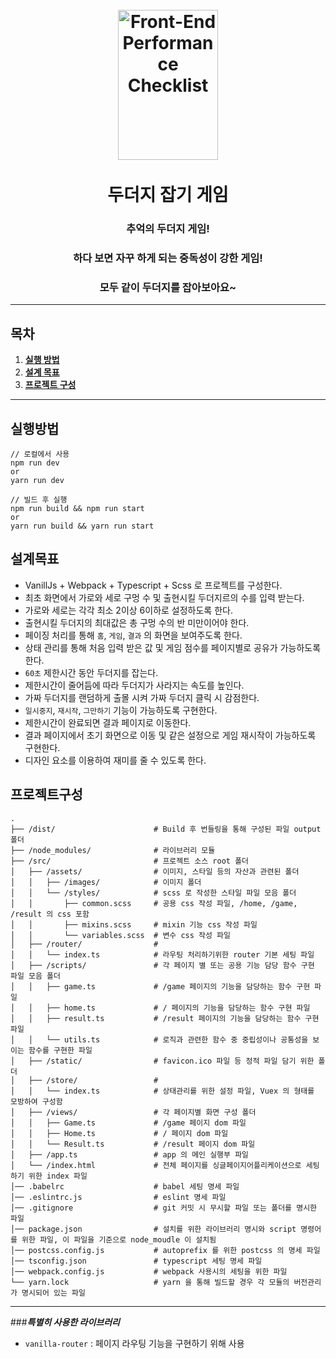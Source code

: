<h1 align="center">
<br>
  <img src="https://www.clipartkey.com/mpngs/m/134-1344782_transparent-background-cute-groundhog-clipart.png" alt="Front-End Performance Checklist" width="160" height="240" />
  <br>
  <br>
  두더지 잡기 게임
  <br>
</h1>

<h3 align="center">
추억의 두더지 게임!
</h3>
<h3 align="center">
하다 보면 자꾸 하게 되는 중독성이 강한 게임!
</h3>
<h3 align="center">
모두 같이 두더지를 잡아보아요~
</h3>

---

## 목차

1. **[실행 방법](#실행방법)**
2. **[설계 목표](#설계목표)**
3. **[프로젝트 구성](#프로젝트구성)**

---

## 실행방법

```
// 로컬에서 사용
npm run dev
or
yarn run dev

// 빌드 후 실행
npm run build && npm run start
or
yarn run build && yarn run start
```

## 설계목표

- VanillJs + Webpack + Typescript + Scss 로 프로젝트를 구성한다.
- 최초 화면에서 가로와 세로 구멍 수 및 출현시킬 두더지르의 수를 입력 받는다.
- 가로와 세로는 각각 최소 2이상 6이하로 설정하도록 한다.
- 출현시킬 두더지의 최대값은 총 구멍 수의 반 미만이어야 한다.
- 페이징 처리를 통해 `홈`, `게임`, `결과` 의 화면을 보여주도록 한다.
- 상태 관리를 통해 처음 입력 받은 값 및 게임 점수를 페이지별로 공유가 가능하도록 한다.
- `60초` 제한시간 동안 두더지를 잡는다.
- 제한시간이 줄어듬에 따라 두더지가 사라지는 속도를 높인다.
- 가짜 두더지를 랜덤하게 출몰 시켜 가짜 두더지 클릭 시 감점한다.
- `일시중지`, `재시작`, `그만하기` 기능이 가능하도록 구현한다.
- 제한시간이 완료되면 결과 페이지로 이동한다.
- 결과 페이지에서 초기 화면으로 이동 및 같은 설정으로 게임 재시작이 가능하도록 구현한다.
- 디자인 요소를 이용하여 재미를 줄 수 있도록 한다.


## 프로젝트구성

```
.
├── /dist/                      # Build 후 번들링을 통해 구성된 파일 output 폴더
├── /node_modules/              # 라이브러리 모듈
├── /src/                       # 프로젝트 소스 root 폴더
│   ├── /assets/                # 이미지, 스타일 등의 자산과 관련된 폴더
│   │   ├── /images/            # 이미지 폴더
│   │   └── /styles/            # scss 로 작성한 스타일 파일 모음 폴더
│   │       ├── common.scss     # 공용 css 작성 파일, /home, /game, /result 의 css 포함
│   │       ├── mixins.scss     # mixin 기능 css 작성 파일
│   │       └── variables.scss  # 변수 css 작성 파일
│   ├── /router/                #  
│   │   └── index.ts            # 라우팅 처리하기위한 router 기본 세팅 파일
│   ├── /scripts/               # 각 페이지 별 또는 공용 기능 담당 함수 구현 파일 모음 폴더
│   │   ├── game.ts             # /game 페이지의 기능을 담당하는 함수 구현 파일
│   │   ├── home.ts             # / 페이지의 기능을 담당하는 함수 구현 파일
│   │   ├── result.ts           # /result 페이지의 기능을 담당하는 함수 구현 파일
│   │   └── utils.ts            # 로직과 관련한 함수 중 중립성이나 공통성을 보이는 함수를 구현한 파일
│   ├── /static/                # favicon.ico 파일 등 정적 파일 담기 위한 폴더
│   ├── /store/                 #
│   │   └── index.ts            # 상태관리를 위한 설정 파일, Vuex 의 형태를 모방하여 구성함
│   ├── /views/                 # 각 페이지별 화면 구성 폴더
│   │   ├── Game.ts             # /game 페이지 dom 파일
│   │   ├── Home.ts             # / 페이지 dom 파일
│   │   └── Result.ts           # /result 페이지 dom 파일
│   ├── /app.ts                 # app 의 메인 실행부 파일
│   └── /index.html             # 전체 페이지를 싱글페이지어플리케이션으로 세팅하기 위한 index 파일
│── .babelrc                    # babel 세팅 명세 파일
│── .eslintrc.js                # eslint 명세 파일
│── .gitignore                  # git 커밋 시 무시할 파일 또는 폴더를 명시한 파일
│── package.json                # 설치를 위한 라이브러리 명시와 script 명령어를 위한 파일, 이 파일을 기준으로 node_moudle 이 설치됨
│── postcss.config.js           # autoprefix 를 위한 postcss 의 명세 파일
│── tsconfig.json               # typescript 세팅 명세 파일
│── webpack.config.js           # webpack 사용시의 세팅을 위한 파일
└── yarn.lock                   # yarn 을 통해 빌드할 경우 각 모듈의 버전관리가 명시되어 있는 파일
```

---

###***특별히 사용한 라이브러리***

- `vanilla-router` : 페이지 라우팅 기능을 구현하기 위해 사용
